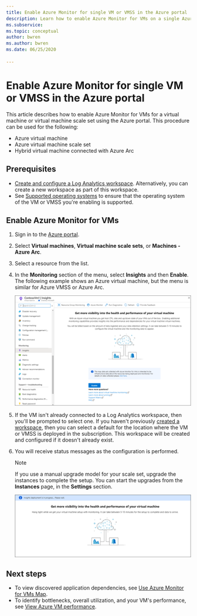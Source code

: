 ```yaml
---
title: Enable Azure Monitor for single VM or VMSS in the Azure portal
description: Learn how to enable Azure Monitor for VMs on a single Azure virtual machine or virtual machine scale set.
ms.subservice: 
ms.topic: conceptual
author: bwren
ms.author: bwren
ms.date: 06/25/2020

---
```


# Enable Azure Monitor for single VM or VMSS in the Azure portal
This article describes how to enable Azure Monitor for VMs for a virtual machine or virtual machine scale set using the Azure portal. This procedure can be used for the following:

- Azure virtual machine
- Azure virtual machine scale set
- Hybrid virtual machine connected with Azure Arc

## Prerequisites

- [Create and configure a Log Analytics workspace](vminsights-configure-workspace.md). Alternatively, you can create a new workspace as part of this workspace.
- See [Supported operating systems](vminsights-enable-overview#supported-operating-systems) to ensure that the operating system of the VM or VMSS you're enabling is supported. 

## Enable Azure Monitor for VMs

1. Sign in to the [Azure portal](https://portal.azure.com).

1. Select **Virtual machines**, **Virtual machine scale sets**, or **Machines - Azure Arc**.

1. Select a resource from the list.

1. In the **Monitoring** section of the menu, select **Insights** and then **Enable**. The following example shows an Azure virtual machine, but the menu is similar for Azure VMSS or Azure Arc.

    ![Enable Azure Monitor for VMs for a VM](media/vminsights-enable-single-vm/enable-vminsights-vm-portal.png)

1. If the VM isn't already connected to a Log Analytics workspace, then you'll be prompted to select one. If you haven't previously [created a workspace](../../azure-monitor/learn/quick-create-workspace.md), then you can select a default for the location where the VM or VMSS is deployed in the subscription. This workspace will be created and configured if it doesn't already exist.

2. You will receive status messages as the configuration is performed.

    >[!NOTE]
    >If you use a manual upgrade model for your scale set, upgrade the instances to complete the setup. You can start the upgrades from the **Instances** page, in the **Settings** section.

    ![Enable Azure Monitor for VMs monitoring deployment processing](media/vminsights-enable-single-vm/onboard-vminsights-vm-portal-status.png)



## Next steps

* To view discovered application dependencies, see [Use Azure Monitor for VMs Map](vminsights-maps.md). 
* To identify bottlenecks, overall utilization, and your VM's performance, see [View Azure VM performance](vminsights-performance.md).
